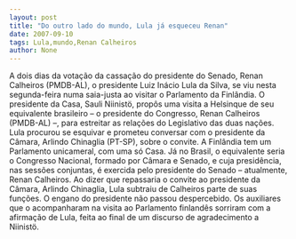 ```yaml
---
layout: post
title: "Do outro lado do mundo, Lula já esqueceu Renan"
date: 2007-09-10
tags: Lula,mundo,Renan Calheiros
author: None
---
```




A dois dias da vota&ccedil;&atilde;o da cassa&ccedil;&atilde;o do presidente do Senado, Renan Calheiros (PMDB-AL), o presidente Luiz In&aacute;cio Lula da Silva, se viu nesta segunda-feira numa saia-justa ao visitar o Parlamento da Finl&acirc;ndia. 
O presidente da Casa, Sauli Niinist&ouml;, prop&ocirc;s uma visita a Helsinque de seu equivalente brasileiro &ndash; o presidente do Congresso, Renan Calheiros (PMDB-AL) &ndash;, para estreitar as rela&ccedil;&otilde;es do Legislativo das duas na&ccedil;&otilde;es. Lula procurou se esquivar e prometeu conversar com o presidente da C&acirc;mara, Arlindo Chinaglia (PT-SP), sobre o convite. 
A Finl&acirc;ndia tem um Parlamento unicameral, com uma s&oacute; Casa. 
J&aacute; no Brasil, o equivalente seria o Congresso Nacional, formado por C&acirc;mara e Senado, e cuja presid&ecirc;ncia, nas sess&otilde;es conjuntas, &eacute; exercida pelo presidente do Senado &ndash; atualmente, Renan Calheiros. 
Ao dizer que repassaria o convite ao presidente da C&acirc;mara, Arlindo Chinaglia, Lula subtraiu de Calheiros parte de suas fun&ccedil;&otilde;es. O engano do presidente n&atilde;o passou despercebido. Os auxiliares que o acompanharam na visita ao Parlamento finland&ecirc;s sorriram com a afirma&ccedil;&atilde;o de Lula, feita ao final de um discurso de agradecimento a Niinist&ouml;. 